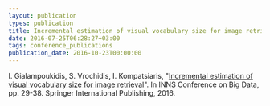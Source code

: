 ```yaml
---
layout: publication
types: publication
title: Incremental estimation of visual vocabulary size for image retrieval
date: 2016-07-25T06:28:27+03:00
tags: conference_publications
publication_date: 2016-10-23T00:00:00
---
```

I. Gialampoukidis, S. Vrochidis, I. Kompatsiaris, "[Incremental estimation of visual vocabulary size for image retrieval](https://www.multisensorproject.eu/wp-content/uploads/2016/11/2016_GIALAMPOUKIDIS_et_al_INNS_Big_Data_accepted_manuscript.pdf)". In INNS Conference on Big Data, pp. 29-38. Springer International Publishing, 2016.
